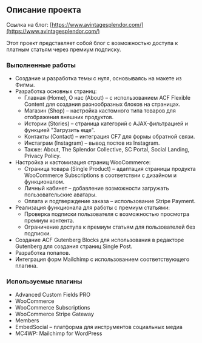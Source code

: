 
## Описание проекта

Ссылка на блог: [https://www.avintagesplendor.com/](https://www.avintagesplendor.com/)

Этот проект представляет собой блог с возможностью доступа к платным статьям через премиум подписку.

### Выполненные работы

- Создание и разработка темы с нуля, основываясь на макете из Фигмы.
- Разработка основных страниц:
  - Главная (Home), О нас (About) – с использованием ACF Flexible Content для создания разнообразных блоков на страницах.
  - Магазин (Shop) – настройка кастомного типа товаров для отображения внешних продуктов.
  - Истории (Stories) – страница категорий с AJAX-фильтрацией и функцией "Загрузить еще".
  - Контакты (Contact) – интеграция CF7 для формы обратной связи.
  - Инстаграм (Instagram) – вывод постов из Instagram.
  - Также: About, The Splendor Collective, SC Portal, Social Landing, Privacy Policy.
- Настройка и кастомизация страниц WooCommerce:
  - Страница товара (Single Product) – адаптация страницы продукта WooCommerce Subscriptions в соответствии с дизайном и функционалом.
  - Личный кабинет – добавление возможности загружать пользовательские аватары.
  - Оплата и подтверждение заказа – использование Stripe Payment.
- Реализация функционала для работы с премиум статьями:
  - Проверка подписки пользователя с возможностью просмотра премиум контента.
  - Ограничение доступа к премиум статьям для пользователей без подписки.
- Создание ACF Gutenberg Blocks для использования в редакторе Gutenberg для создания страниц Single Post.
- Разработка попапов.
- Интеграция форм Mailchimp с использованием соответствующего плагина.

### Используемые плагины

- Advanced Custom Fields PRO
- WooCommerce
- WooCommerce Subscriptions
- WooCommerce Stripe Gateway
- Members
- EmbedSocial – платформа для инструментов социальных медиа
- MC4WP: Mailchimp for WordPress
